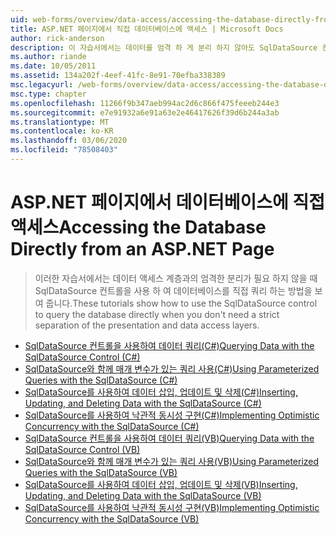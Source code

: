 ```yaml
---
uid: web-forms/overview/data-access/accessing-the-database-directly-from-an-aspnet-page/index
title: ASP.NET 페이지에서 직접 데이터베이스에 액세스 | Microsoft Docs
author: rick-anderson
description: 이 자습서에서는 데이터를 엄격 하 게 분리 하지 않아도 SqlDataSource 컨트롤을 사용 하 여 데이터베이스를 직접 쿼리 하는 방법을 보여 줍니다.
ms.author: riande
ms.date: 10/05/2011
ms.assetid: 134a202f-4eef-41fc-8e91-70efba338389
msc.legacyurl: /web-forms/overview/data-access/accessing-the-database-directly-from-an-aspnet-page
msc.type: chapter
ms.openlocfilehash: 11266f9b347aeb994ac2d6c866f475feeeb244e3
ms.sourcegitcommit: e7e91932a6e91a63e2e46417626f39d6b244a3ab
ms.translationtype: MT
ms.contentlocale: ko-KR
ms.lasthandoff: 03/06/2020
ms.locfileid: "78508403"
---
```

# <a name="accessing-the-database-directly-from-an-aspnet-page"></a><span data-ttu-id="4a9f8-103">ASP.NET 페이지에서 데이터베이스에 직접 액세스</span><span class="sxs-lookup"><span data-stu-id="4a9f8-103">Accessing the Database Directly from an ASP.NET Page</span></span>

> <span data-ttu-id="4a9f8-104">이러한 자습서에서는 데이터 액세스 계층과의 엄격한 분리가 필요 하지 않을 때 SqlDataSource 컨트롤을 사용 하 여 데이터베이스를 직접 쿼리 하는 방법을 보여 줍니다.</span><span class="sxs-lookup"><span data-stu-id="4a9f8-104">These tutorials show how to use the SqlDataSource control to query the database directly when you don't need a strict separation of the presentation and data access layers.</span></span>

- [<span data-ttu-id="4a9f8-105">SqlDataSource 컨트롤을 사용하여 데이터 쿼리(C#)</span><span class="sxs-lookup"><span data-stu-id="4a9f8-105">Querying Data with the SqlDataSource Control (C#)</span></span>](querying-data-with-the-sqldatasource-control-cs.md)
- [<span data-ttu-id="4a9f8-106">SqlDataSource와 함께 매개 변수가 있는 쿼리 사용(C#)</span><span class="sxs-lookup"><span data-stu-id="4a9f8-106">Using Parameterized Queries with the SqlDataSource (C#)</span></span>](using-parameterized-queries-with-the-sqldatasource-cs.md)
- [<span data-ttu-id="4a9f8-107">SqlDataSource를 사용하여 데이터 삽입, 업데이트 및 삭제(C#)</span><span class="sxs-lookup"><span data-stu-id="4a9f8-107">Inserting, Updating, and Deleting Data with the SqlDataSource (C#)</span></span>](inserting-updating-and-deleting-data-with-the-sqldatasource-cs.md)
- [<span data-ttu-id="4a9f8-108">SqlDataSource를 사용하여 낙관적 동시성 구현(C#)</span><span class="sxs-lookup"><span data-stu-id="4a9f8-108">Implementing Optimistic Concurrency with the SqlDataSource (C#)</span></span>](implementing-optimistic-concurrency-with-the-sqldatasource-cs.md)
- [<span data-ttu-id="4a9f8-109">SqlDataSource 컨트롤을 사용하여 데이터 쿼리(VB)</span><span class="sxs-lookup"><span data-stu-id="4a9f8-109">Querying Data with the SqlDataSource Control (VB)</span></span>](querying-data-with-the-sqldatasource-control-vb.md)
- [<span data-ttu-id="4a9f8-110">SqlDataSource와 함께 매개 변수가 있는 쿼리 사용(VB)</span><span class="sxs-lookup"><span data-stu-id="4a9f8-110">Using Parameterized Queries with the SqlDataSource (VB)</span></span>](using-parameterized-queries-with-the-sqldatasource-vb.md)
- [<span data-ttu-id="4a9f8-111">SqlDataSource를 사용하여 데이터 삽입, 업데이트 및 삭제(VB)</span><span class="sxs-lookup"><span data-stu-id="4a9f8-111">Inserting, Updating, and Deleting Data with the SqlDataSource (VB)</span></span>](inserting-updating-and-deleting-data-with-the-sqldatasource-vb.md)
- [<span data-ttu-id="4a9f8-112">SqlDataSource를 사용하여 낙관적 동시성 구현(VB)</span><span class="sxs-lookup"><span data-stu-id="4a9f8-112">Implementing Optimistic Concurrency with the SqlDataSource (VB)</span></span>](implementing-optimistic-concurrency-with-the-sqldatasource-vb.md)

